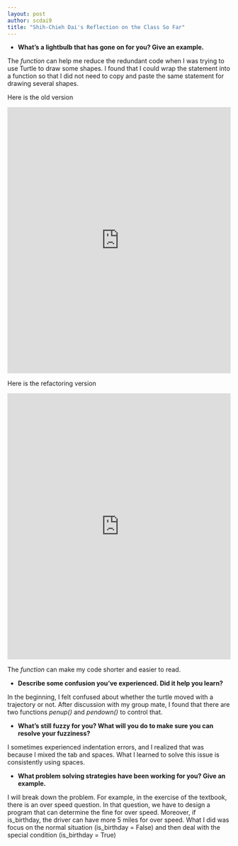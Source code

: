 ```yaml
---
layout: post
author: scdai9
title: "Shih-Chieh Dai's Reflection on the Class So Far"
---
```


* **What’s a lightbulb that has gone on for you? Give an example.**

The *function* can help me reduce the redundant code when I was trying to use Turtle to draw some shapes. I found that I could wrap the statement into a function so that I did not need to copy and paste the same statement for drawing several shapes. 

Here is the old version

<iframe src="https://trinket.io/embed/python/a6697d0a20" width="100%" height="600" frameborder="0" marginwidth="0" marginheight="0" allowfullscreen></iframe>

Here is the refactoring version

<iframe src="https://trinket.io/embed/python/cea581c5c7" width="100%" height="600" frameborder="0" marginwidth="0" marginheight="0" allowfullscreen></iframe>

The *function* can make my code shorter and easier to read.

* **Describe some confusion you’ve experienced. Did it help you learn?**

In the beginning, I felt confused about whether the turtle moved with a trajectory or not. After discussion with my group mate, I found that there are two functions *penup()* and *pendown()* to control that.

* **What’s still fuzzy for you? What will you do to make sure you can resolve your fuzziness?**

I sometimes experienced indentation errors, and I realized that was because I mixed the tab and spaces. What I learned to solve this issue is consistently using spaces.

* **What problem solving strategies have been working for you? Give an example.**

I will break down the problem. For example, in the exercise of the textbook, there is an over speed question. In that question, we have to design a program that can determine the fine for over speed. Moreover, if is_birthday, the driver can have more 5 miles for over speed. What I did was focus on the normal situation (is_birthday = False) and then deal with the special condition (is_birthday = True) 


